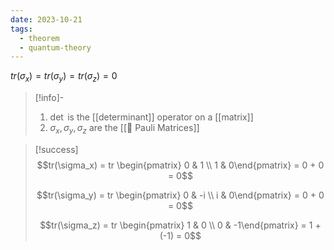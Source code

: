 ```yaml
---
date: 2023-10-21
tags:
  - theorem
  - quantum-theory
---
```


$tr(\sigma_x) = tr(\sigma_y) = tr(\sigma_z) = 0$ 

>[!info]-
> 1. $\det$ is the [[determinant]] operator on a [[matrix]]
> 2.  $\sigma_x, \sigma_y, \sigma_z$ are the [[📘 Pauli Matrices]]

>[!success]
> $$tr(\sigma_x) = tr \begin{pmatrix} 0 & 1 \\ 1 & 0\end{pmatrix} = 0 + 0 = 0$$
> 
> $$tr(\sigma_y) = tr \begin{pmatrix} 0 & -i \\ i & 0\end{pmatrix} = 0 + 0 = 0$$
> 
> $$tr(\sigma_z) = tr \begin{pmatrix} 1 & 0 \\ 0 & -1\end{pmatrix} = 1 + (-1) = 0$$
